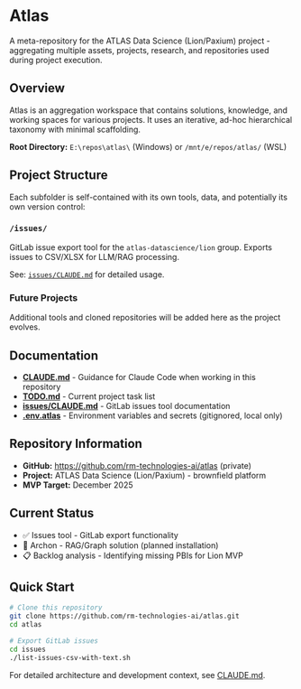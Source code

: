 # Atlas

A meta-repository for the ATLAS Data Science (Lion/Paxium) project - aggregating multiple assets, projects, research, and repositories used during project execution.

## Overview

Atlas is an aggregation workspace that contains solutions, knowledge, and working spaces for various projects. It uses an iterative, ad-hoc hierarchical taxonomy with minimal scaffolding.

**Root Directory:** `E:\repos\atlas\` (Windows) or `/mnt/e/repos/atlas/` (WSL)

## Project Structure

Each subfolder is self-contained with its own tools, data, and potentially its own version control:

### `/issues/`
GitLab issue export tool for the `atlas-datascience/lion` group. Exports issues to CSV/XLSX for LLM/RAG processing.

See: [`issues/CLAUDE.md`](issues/CLAUDE.md) for detailed usage.

### Future Projects
Additional tools and cloned repositories will be added here as the project evolves.

## Documentation

- **[CLAUDE.md](CLAUDE.md)** - Guidance for Claude Code when working in this repository
- **[TODO.md](TODO.md)** - Current project task list
- **[issues/CLAUDE.md](issues/CLAUDE.md)** - GitLab issues tool documentation
- **[.env.atlas](.env.atlas)** - Environment variables and secrets (gitignored, local only)

## Repository Information

- **GitHub:** https://github.com/rm-technologies-ai/atlas (private)
- **Project:** ATLAS Data Science (Lion/Paxium) - brownfield platform
- **MVP Target:** December 2025

## Current Status

- ✅ Issues tool - GitLab export functionality
- 🔄 Archon - RAG/Graph solution (planned installation)
- 📋 Backlog analysis - Identifying missing PBIs for Lion MVP

## Quick Start

```bash
# Clone this repository
git clone https://github.com/rm-technologies-ai/atlas.git
cd atlas

# Export GitLab issues
cd issues
./list-issues-csv-with-text.sh
```

For detailed architecture and development context, see [CLAUDE.md](CLAUDE.md).
